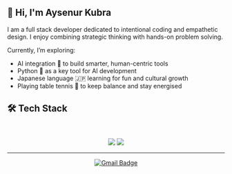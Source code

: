 ## 👋 Hi, I'm Aysenur Kubra

I am a full stack developer dedicated to intentional coding and empathetic design. I enjoy combining strategic thinking with hands-on problem solving. 

Currently, I’m exploring:
- AI integration 🤖 to build smarter, human-centric tools  
- Python 🐍 as a key tool for AI development  
- Japanese language 🇯🇵 learning for fun and cultural growth  
- Playing table tennis 🏓 to keep balance and stay energised  

## 🛠️ Tech Stack

<br>

<p align="center">
  <img src="https://skillicons.dev/icons?i=ts,js,nodejs,react,angular,nextjs,nestjs,docker,mongodb,postgres,prisma" />
  <img src="https://skillicons.dev/icons?i=html,css,sass,bootstrap,tailwind,redux,git,postman,figma" />
</p>

<hr>

<div align="center">
  <a href="mailto:aysenurkubra@gmail.com" target="_blank">
    <img src="https://img.shields.io/badge/Gmail-333333?style=for-the-badge&logo=gmail&logoColor=red" alt="Gmail Badge" />
  </a>
</div>

<!-- ![profile view count](https://komarev.com/ghpvc/?username=AysenurKubra) --!>



